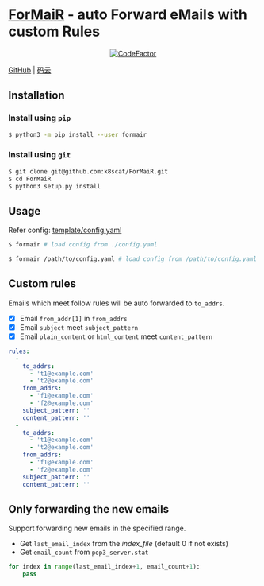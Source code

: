 # [ForMaiR](https://formair.io) - auto Forward eMails with custom Rules

<p align="center">
  <a href="https://www.codefactor.io/repository/github/k8scat/formair"><img src="https://www.codefactor.io/repository/github/k8scat/formair/badge" alt="CodeFactor" /></a>
</p>

<p>
  <a href="https://github.com/k8scat/ForMaiR">GitHub</a> |
  <a href="https://gitee.com/hsowan/ForMaiR">码云</a>
</p>

## Installation

### Install using `pip`

```bash
$ python3 -m pip install --user formair
```

### Install using `git`

```bash
$ git clone git@github.com:k8scat/ForMaiR.git
$ cd ForMaiR
$ python3 setup.py install
```

## Usage

Refer config: [template/config.yaml](https://github.com/k8scat/ForMaiR/blob/master/template/config.yaml)

```bash
$ formair # load config from ./config.yaml

$ formair /path/to/config.yaml # load config from /path/to/config.yaml
```

## Custom rules

Emails which meet follow rules will be auto forwarded to `to_addrs`.

- [x] Email `from_addr[1]` in `from_addrs`
- [x] Email `subject` meet `subject_pattern`
- [x] Email `plain_content` or `html_content` meet `content_pattern`

```yaml
rules:
  -
    to_addrs:
      - 't1@example.com'
      - 't2@example.com'
    from_addrs:
      - 'f1@example.com'
      - 'f2@example.com'
    subject_pattern: ''
    content_pattern: ''
  -
    to_addrs:
      - 't1@example.com'
      - 't2@example.com'
    from_addrs:
      - 'f1@example.com'
      - 'f2@example.com'
    subject_pattern: ''
    content_pattern: ''
```

## Only forwarding the new emails

Support forwarding new emails in the specified range.

- Get `last_email_index` from the _index_file_ (default 0 if not exists)
- Get `email_count` from `pop3_server.stat`

```python
for index in range(last_email_index+1, email_count+1):
    pass
```
